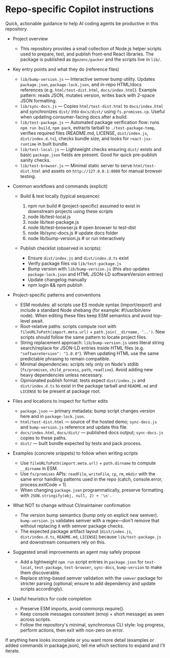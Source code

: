 # Repo-specific Copilot instructions

Quick, actionable guidance to help AI coding agents be productive in this repository.

- Project overview

  - This repository provides a small collection of Node.js helper scripts used to prepare, test, and publish front-end React libraries. The package is published as `@gozenc/packer` and the scripts live in `lib/`.

- Key entry points and what they do (reference files)

  - `lib/bump-version.js` — Interactive semver bump utility. Updates `package.json`, `package-lock.json`, and in-repo HTML/docs references (e.g. `html/test-dist.html`, `docs/index.html`). Example pattern: reads JSON, mutates version, writes back with 2-space JSON formatting.
  - `lib/sync-docs.js` — Copies `html/test-dist.html` to `docs/index.html` and synchronizes `dist/` into `docs/dist/` using `fs.promises.cp`. Useful when updating consumer-facing docs after a build.
  - `lib/test-package.js` — Automated package verification flow: runs `npm run build`, `npm pack`, extracts tarball to `./test-package-temp`, verifies required files (README.md, LICENSE, `dist/index.js`, `dist/index.d.ts`), checks bundle size, and looks for `react-jsx-runtime` in built bundle.
  - `lib/test-local.js` — Lightweight checks ensuring `dist/` exists and basic `package.json` fields are present. Good for quick pre-publish sanity checks.
  - `lib/test-browser.js` — Minimal static server to serve `html/test-dist.html` and assets on `http://127.0.0.1:8080` for manual browser testing.

- Common workflows and commands (explicit)

  - Build & test locally (typical sequence):

    1. npm run build # (project-specific) assumed to exist in downstream projects using these scripts
    2. node lib/test-local.js
    3. node lib/test-package.js
    4. node lib/test-browser.js # open browser to test-dist
    5. node lib/sync-docs.js # update docs folder
    6. node lib/bump-version.js <new-version> # or run interactively

  - Publish checklist (observed in scripts):
    - Ensure `dist/index.js` and `dist/index.d.ts` exist
    - Verify package files via `lib/test-package.js`
    - Bump version with `lib/bump-version.js` (this also updates `package-lock.json` and HTML JSON-LD softwareVersion entries)
    - Update changelog manually
    - npm login && npm publish

- Project-specific patterns and conventions

  - ESM modules: all scripts use ES module syntax (import/export) and include a standard Node shebang (for example: #!/usr/bin/env node). When editing these files keep ESM semantics and avoid top-level await.
  - Root-relative paths: scripts compute root with `fileURLToPath(import.meta.url)` + `path.join(__dirname, '..')`. New scripts should follow the same pattern to locate project files.
  - String replacement approach: `lib/bump-version.js` uses literal string search/replace for JSON-LD entries inside HTML files (e.g. `"softwareVersion": "1.0.0"`). When updating HTML use the same predictable phrasing to remain compatible.
  - Minimal dependencies: scripts rely only on Node's stdlib (`fs/promises`, `child_process`, `path`, `readline`). Avoid adding new heavy dependencies unless necessary.
  - Opinionated publish format: tests expect `dist/index.js` and `dist/index.d.ts` to exist in the package tarball and `README.md` and `LICENSE` to be present at package root.

- Files and locations to inspect for further edits

  - `package.json` — primary metadata; bump script changes version here and in `package-lock.json`.
  - `html/test-dist.html` — source of the hosted demo; `sync-docs.js` and `bump-version.js` reference and update this file.
  - `docs/index.html`, `docs/dist/` — published docs output; `sync-docs.js` copies to these paths.
  - `dist/` — built bundle expected by tests and pack process.

- Examples (concrete snippets) to follow when writing scripts

  - Use `fileURLToPath(import.meta.url)` + `path.dirname` to compute `__dirname` in ESM.
  - Use `fs/promises` APIs: `readFile`, `writeFile`, `cp`, `rm`, `mkdir` with the same error handling patterns used in the repo (catch, console.error, process.exitCode = 1).
  - When changing `package.json` programmatically, preserve formatting with `JSON.stringify(obj, null, 2) + '\n'`.

- What NOT to change without CI/maintainer confirmation

  - The version bump semantics (bump only on explicit new semver). `bump-version.js` validates semver with a regex—don't remove that without replacing it with semver package checks.
  - The expected package artifact layout (`dist/index.js`, `dist/index.d.ts`, `README.md`, `LICENSE`) because `lib/test-package.js` and downstream consumers rely on this.

- Suggested small improvements an agent may safely propose

  - Add a lightweight `npm run` script entries in `package.json` for `test-local`, `test-package`, `test-browser`, `sync-docs`, `bump-version` to make them discoverable.
  - Replace string-based semver validation with the `semver` package for stricter parsing (optional; ensure to add dependency and update scripts accordingly).

- Useful heuristics for code completion
  - Preserve ESM imports, avoid commonjs require().
  - Keep console messages consistent (emoji + short message) as seen across scripts.
  - Follow the repository's minimal, synchronous CLI style: log progress, perform actions, then exit with non-zero on error.

If anything here looks incomplete or you want more detail (examples or added commands in package.json), tell me which sections to expand and I'll iterate.
